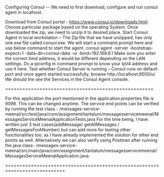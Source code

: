 Configuring Consul --
We need to first download, configure and run consul agent in localhost.

Download from Consul portal - https://www.consul.io/downloads.html. Choose particular package based on the operating System. Once downloaded the zip, we need to unzip it to desired place.
Start Consul Agent in local workstation – The Zip file that we have unzipped, has only one exe file called consul.exe. We will start a command prompt here and use below command to start the agent.
consul agent -server -bootstrap-expect=1 -data-dir=consul-data -ui -bind=192.168.6.1
Make sure you enter the correct bind address, it would be different depending on the LAN settings. Do a ipconfig in command prompt to know your IpV4 address and use it here.
Test whether Consul Server is running – Consul runs on default port and once agent started successfully, browse http://localhost:8500/ui 
We should the see the Services in the Consul Agent console.

====================================================

For this application the port mentioned in the application.properties file is 9098. This can be changed anytime. The service end points can be verified by running the test class - /messages-service-meenal/src/test/java/com/assignment/tantalum/messagesservicemeenal/MessagesServiceMeenalApplicationTests.java
For the time being, I have written just 3 test cases(addMessage/ getAllMessages / getMessagesForANumber) but can add more for testing other functionalities too, as I have already implemented the solution for other end points as well. 
Alternatively we can also verify using Postman after running the java class- /messages-service-meenal/src/main/java/com/assignment/tantalum/messagesservicemeenal/MessagesServiceMeenalApplication.java.

===========================================================================